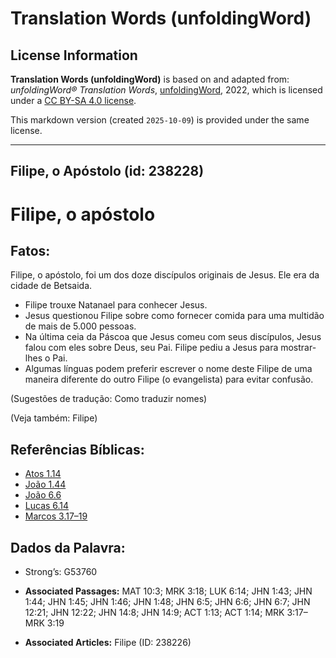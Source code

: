 # Translation Words (unfoldingWord)

## License Information

**Translation Words (unfoldingWord)** is based on and adapted from: _unfoldingWord® Translation Words_, [unfoldingWord](https://unfoldingword.org/utw), 2022, which is licensed under a [CC BY-SA 4.0 license](https://creativecommons.org/licenses/by-sa/4.0/legalcode.en).

This markdown version (created `2025-10-09`) is provided under the same license.



--------------------------------

## Filipe, o Apóstolo (id: 238228)

Filipe, o apóstolo
==================

Fatos:
------

Filipe, o apóstolo, foi um dos doze discípulos originais de Jesus. Ele era da cidade de Betsaida.

* Filipe trouxe Natanael para conhecer Jesus.
* Jesus questionou Filipe sobre como fornecer comida para uma multidão de mais de 5\.000 pessoas.
* Na última ceia da Páscoa que Jesus comeu com seus discípulos, Jesus falou com eles sobre Deus, seu Pai. Filipe pediu a Jesus para mostrar\-lhes o Pai.
* Algumas línguas podem preferir escrever o nome deste Filipe de uma maneira diferente do outro Filipe (o evangelista) para evitar confusão.

(Sugestões de tradução: Como traduzir nomes)

(Veja também: Filipe)

Referências Bíblicas:
---------------------

* [Atos 1\.14](https://ref.ly/Acts1:14)
* [João 1\.44](https://ref.ly/John1:44)
* [João 6\.6](https://ref.ly/John6:6)
* [Lucas 6\.14](https://ref.ly/Luke6:14)
* [Marcos 3\.17–19](https://ref.ly/Mark3:17-Mark3:19)

Dados da Palavra:
-----------------

* Strong’s: G53760

* **Associated Passages:** MAT 10:3; MRK 3:18; LUK 6:14; JHN 1:43; JHN 1:44; JHN 1:45; JHN 1:46; JHN 1:48; JHN 6:5; JHN 6:6; JHN 6:7; JHN 12:21; JHN 12:22; JHN 14:8; JHN 14:9; ACT 1:13; ACT 1:14; MRK 3:17–MRK 3:19
* **Associated Articles:** Filipe (ID: 238226)

